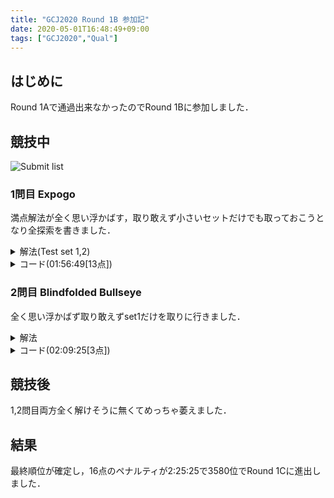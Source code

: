 ```yaml
---
title: "GCJ2020 Round 1B 参加記"
date: 2020-05-01T16:48:49+09:00
tags: ["GCJ2020","Qual"]
---
```

## はじめに

Round 1Aで通過出来なかったのでRound 1Bに参加しました．  

## 競技中

![Submit list](submitlist.jpg)

### 1問目 Expogo

満点解法が全く思い浮かばす，取り敢えず小さいセットだけでも取っておこうとなり全探索を書きました．

<details><summary>解法(Test set 1,2)</summary>
長さNを1から順にを決め打ちして$ \displaystyle 4^N$を全部試します．  
</details>

<details><summary>コード(01:56:49[13点])</summary>

```cpp
#include <bits/stdc++.h>
using namespace std;
using i64 = long long;
#define endl "\n"

string m = "NSEW";

int main()
{
  i64 T;
  cin >> T;
  for (i64 _ = 1; _ <= T; _++)
  {
    i64 X, Y;
    cin >> X >> Y;
    for (i64 i = 1; i <= 10; i++)
    {
      for (i64 j = 0; j < pow(4, i); j++)
      {
        string ans;
        i64 tmp = j;
        for (i64 k = 0; k < i; k++)
        {
          ans += m[tmp % 4];
          tmp /= 4;
        }
        i64 nowX = 0, nowY = 0;
        for (i64 k = 0; k < i; k++)
        {
          i64 move = 1LL << k;
          if (ans[k] == 'E')
            nowX += 1LL << k;
          else if (ans[k] == 'W')
            nowX -= 1LL << k;
          else if (ans[k] == 'N')
            nowY += 1LL << k;
          else if (ans[k] == 'S')
            nowY -= 1LL << k;
        }
        if (nowX == X && nowY == Y)
        {
          cout << "Case #" << _ << ": " << ans << endl;
          goto ok;
        }
      }
    }
    cout << "Case #" << _ << ": "
         << "IMPOSSIBLE" << endl;
  ok:;
  }
  return 0;
}
```

</details>

### 2問目 Blindfolded Bullseye

全く思い浮かばず取り敢えずset1だけを取りに行きました．  

<details><summary>解法</summary>
中心は$ \displaystyle -5<= X,Y <= 5$に有るためその範囲を全て試します．  
</details>

<details><summary>コード(02:09:25[3点])</summary>

```cpp
#include <bits/stdc++.h>
using namespace std;
using i64 = long long;
// #define endl "\n"

string m = "NSEW";

int main()
{
  i64 T, A, B;
  cin >> T >> A >> B;
  for (i64 _ = 1; _ <= T; _++)
  {
    for (i64 i = -5; i <= 5; i++)
      for (i64 j = -5; j <= 5; j++)
      {
        cout << i << " " << j << endl;
        string ret;
        cin >> ret;
        if (ret == "CENTER")
          goto ok;
      }
  ok:;
  }
  return 0;
}
```

</details>

## 競技後

1,2問目両方全く解けそうに無くてめっちゃ萎えました．  

## 結果

最終順位が確定し，16点のペナルティが2:25:25で3580位でRound 1Cに進出しました．  
